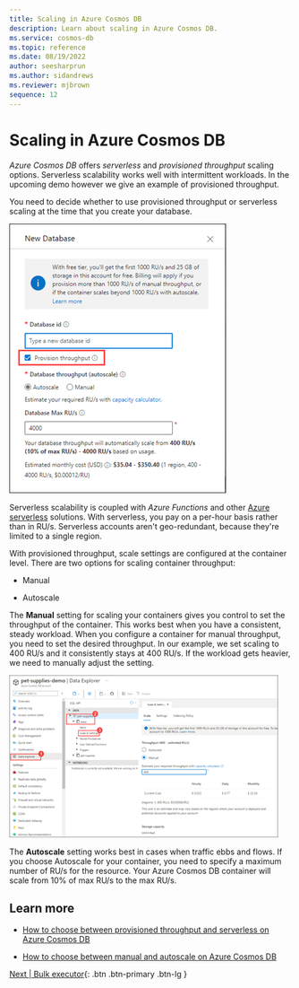 ```yaml
---
title: Scaling in Azure Cosmos DB
description: Learn about scaling in Azure Cosmos DB.
ms.service: cosmos-db
ms.topic: reference
ms.date: 08/19/2022
author: seesharprun
ms.author: sidandrews
ms.reviewer: mjbrown
sequence: 12
---
```


# Scaling in Azure Cosmos DB

*Azure Cosmos DB* offers *serverless* and *provisioned throughput* scaling options. Serverless scalability works well with intermittent workloads. In the upcoming demo however we give an example of provisioned throughput.

You need to decide whether to use provisioned throughput or serverless scaling at the time that you create your database.

![Screenshot that shows the New Database page with Provision throughput selected.](./media/scaling-in-cosmos-db/provision-throughput-selected.png)

Serverless scalability is coupled with *Azure Functions* and other [Azure serverless](https://azure.microsoft.com/solutions/serverless/) solutions. With serverless, you pay on a per-hour basis rather than in RU/s. Serverless accounts aren't geo-redundant, because they're limited to a single region.

With provisioned throughput, scale settings are configured at the container level. There are two options for scaling container throughput:

- Manual

- Autoscale

The **Manual** setting for scaling your containers gives you control to set the throughput of the container. This works best when you have a consistent, steady workload. When you configure a container for manual throughput, you need to set the desired throughput. In our example, we set scaling to 400 RU/s and it consistently stays at 400 RU/s. If the workload gets heavier, we need to manually adjust the setting.

![Screenshot that shows manual scale settings.](./media/scaling-in-cosmos-db/manual-scale-settings.png)

The **Autoscale** setting works best in cases when traffic ebbs and flows. If you choose Autoscale for your container, you need to specify a maximum number of RU/s for the resource. Your Azure Cosmos DB container will scale from 10% of max RU/s to the max RU/s.

## Learn more

- [How to choose between provisioned throughput and serverless on Azure Cosmos DB](https://docs.microsoft.com/azure/cosmos-db/throughput-serverless)

- [How to choose between manual and autoscale on Azure Cosmos DB](https://docs.microsoft.com/azure/cosmos-db/how-to-choose-offer)

[Next &#124; Bulk executor](bulk-executor.md){: .btn .btn-primary .btn-lg }
